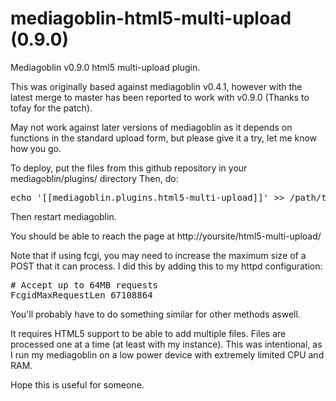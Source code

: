 mediagoblin-html5-multi-upload (0.9.0)
==============================

Mediagoblin v0.9.0 html5 multi-upload plugin.

This was originally based against mediagoblin v0.4.1, however with the latest merge to master has been reported to work with v0.9.0 (Thanks to tofay for the patch). 

May not work against later versions of mediagoblin as it depends on functions in the standard upload form, but please give it a try, let me know how you go.

To deploy, put the files from this github repository in your mediagoblin/plugins/ directory
Then, do:
<pre>
echo '[[mediagoblin.plugins.html5-multi-upload]]' >> /path/to/mediagoblin/mediagoblin_local.ini
</pre>
Then restart mediagoblin.

You should be able to reach the page at http://yoursite/html5-multi-upload/

Note that if using fcgi, you may need to increase the maximum size of a POST that it can process. I did this by adding this to my httpd configuration:
<pre>
# Accept up to 64MB requests
FcgidMaxRequestLen 67108864
</pre>
You'll probably have to do something similar for other methods aswell.

It requires HTML5 support to be able to add multiple files. Files are processed one at a time (at least with my instance). This was intentional, as I run my mediagoblin on a low power device with extremely limited CPU and RAM.

Hope this is useful for someone.
